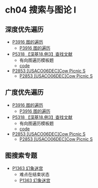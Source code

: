 # ch04 搜索与图论 I


## 深度优先遍历
* [P3916 图的遍历](https://www.luogu.com.cn/problem/P3916)
    * [P3916 图的遍历](../luogu/GraphTheory/P3916.md)
* [P5318 【深基18.例3】查找文献](https://www.luogu.com.cn/problem/P5318)
    * 有向图遍历模板题
    * [code](../luogu/GraphTheory/P5318.md)
* [P2853 [USACO06DEC]Cow Picnic S](https://www.luogu.com.cn/problem/P2853)
    * [P2853 [USACO06DEC]Cow Picnic S](../luogu/GraphTheory/P2853.md)

## 广度优先遍历
* [P3916 图的遍历](https://www.luogu.com.cn/problem/P3916)
    * [P3916 图的遍历](../luogu/GraphTheory/P3916.md)
* [P5318 【深基18.例3】查找文献](https://www.luogu.com.cn/problem/P5318)
    * 有向图遍历模板题
    * [code](../luogu/GraphTheory/P5318.md)
* [P2853 [USACO06DEC]Cow Picnic S](https://www.luogu.com.cn/problem/P2853)
    * [P2853 [USACO06DEC]Cow Picnic S](../luogu/GraphTheory/P2853.md)


## 图搜索专题
* [P1363 幻象迷宫](https://www.luogu.com.cn/problem/P1363)
    * 难点在结束状态
    * [P1363 幻象迷宫](../luogu/GraphTheory/P1363.md)

